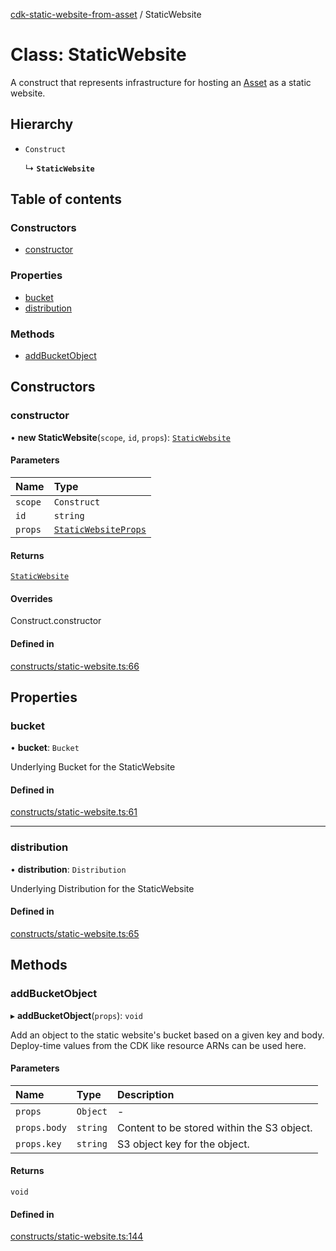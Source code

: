 [cdk-static-website-from-asset](../index.md) / StaticWebsite

# Class: StaticWebsite

A construct that represents infrastructure for hosting an [Asset](
https://docs.aws.amazon.com/cdk/api/v2/docs/aws-cdk-lib.aws_s3_assets-readme.html) as a static
website.

## Hierarchy

- `Construct`

  ↳ **`StaticWebsite`**

## Table of contents

### Constructors

- [constructor](StaticWebsite.md#constructor)

### Properties

- [bucket](StaticWebsite.md#bucket)
- [distribution](StaticWebsite.md#distribution)

### Methods

- [addBucketObject](StaticWebsite.md#addbucketobject)

## Constructors

### constructor

• **new StaticWebsite**(`scope`, `id`, `props`): [`StaticWebsite`](StaticWebsite.md)

#### Parameters

| Name | Type |
| :------ | :------ |
| `scope` | `Construct` |
| `id` | `string` |
| `props` | [`StaticWebsiteProps`](../index.md#staticwebsiteprops) |

#### Returns

[`StaticWebsite`](StaticWebsite.md)

#### Overrides

Construct.constructor

#### Defined in

[constructs/static-website.ts:66](https://github.com/paulbarmstrong/cdk-static-website-from-asset/blob/main/lib/constructs/static-website.ts#L66)

## Properties

### bucket

• **bucket**: `Bucket`

Underlying Bucket for the StaticWebsite

#### Defined in

[constructs/static-website.ts:61](https://github.com/paulbarmstrong/cdk-static-website-from-asset/blob/main/lib/constructs/static-website.ts#L61)

___

### distribution

• **distribution**: `Distribution`

Underlying Distribution for the StaticWebsite

#### Defined in

[constructs/static-website.ts:65](https://github.com/paulbarmstrong/cdk-static-website-from-asset/blob/main/lib/constructs/static-website.ts#L65)

## Methods

### addBucketObject

▸ **addBucketObject**(`props`): `void`

Add an object to the static website's bucket based on a given key and body. Deploy-time
values from the CDK like resource ARNs can be used here.

#### Parameters

| Name | Type | Description |
| :------ | :------ | :------ |
| `props` | `Object` | - |
| `props.body` | `string` | Content to be stored within the S3 object. |
| `props.key` | `string` | S3 object key for the object. |

#### Returns

`void`

#### Defined in

[constructs/static-website.ts:144](https://github.com/paulbarmstrong/cdk-static-website-from-asset/blob/main/lib/constructs/static-website.ts#L144)
